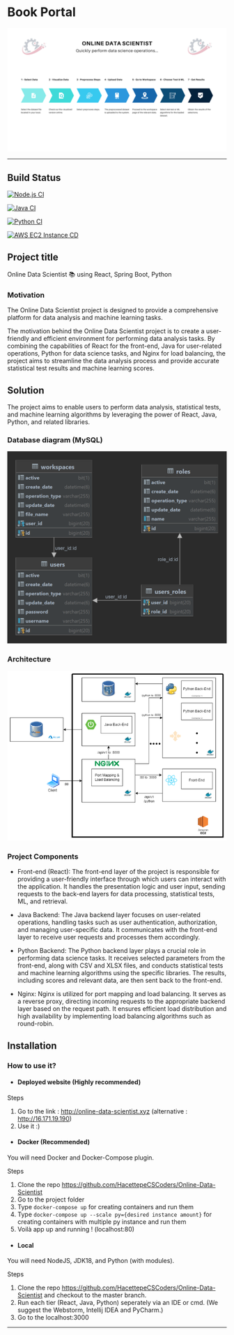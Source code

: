 # Book Portal

![Architecture](documentation/images/Intro.png)
<hr>

## Build Status

[![Node.js CI](https://github.com/HacettepeCSCoders/Online-Data-Scientist/actions/workflows/nodeJS.yml/badge.svg)](https://github.com/HacettepeCSCoders/Online-Data-Scientist/actions/workflows/nodeJS.yml)

[![Java CI](https://github.com/HacettepeCSCoders/Online-Data-Scientist/actions/workflows/maven.yml/badge.svg)](https://github.com/HacettepeCSCoders/Online-Data-Scientist/actions/workflows/maven.yml)

[![Python CI](https://github.com/HacettepeCSCoders/Online-Data-Scientist/actions/workflows/pyt.yml/badge.svg)](https://github.com/HacettepeCSCoders/Online-Data-Scientist/actions/workflows/pyt.yml)

[![AWS EC2 Instance CD](https://github.com/HacettepeCSCoders/Online-Data-Scientist/actions/workflows/ec2.yml/badge.svg)](https://github.com/HacettepeCSCoders/Online-Data-Scientist/actions/workflows/ec2.yml)

## Project title
Online Data Scientist 📚 using React, Spring Boot, Python

### Motivation
The Online Data Scientist project is designed to provide a comprehensive platform for data analysis and machine learning tasks.

The motivation behind the Online Data Scientist project is to create a user-friendly and efficient environment for performing data analysis tasks. By combining the capabilities of React for the front-end, Java for user-related operations, Python for data science tasks, and Nginx for load balancing, the project aims to streamline the data analysis process and provide accurate statistical test results and machine learning scores.

## Solution
The project aims to enable users to perform data analysis, statistical tests, and machine learning algorithms by leveraging the power of React, Java, Python, and related libraries.

### Database diagram (MySQL)
![database](documentation/images/ER_Diagram.png)

### Architecture
![Architecture](documentation/images/Architecture.png)

### Project Components

- Front-end (React): The front-end layer of the project is responsible for providing a user-friendly interface through which users can interact with the application. It handles the presentation logic and user input, sending requests to the back-end layers for data processing, statistical tests, ML, and retrieval.

- Java Backend: The Java backend layer focuses on user-related operations, handling tasks such as user authentication, authorization, and managing user-specific data. It communicates with the front-end layer to receive user requests and processes them accordingly.

- Python Backend: The Python backend layer plays a crucial role in performing data science tasks. It receives selected parameters from the front-end, along with CSV and XLSX files, and conducts statistical tests and machine learning algorithms using the specific libraries. The results, including scores and relevant data, are then sent back to the front-end.

- Nginx: Nginx is utilized for port mapping and load balancing. It serves as a reverse proxy, directing incoming requests to the appropriate backend layer based on the request path. It ensures efficient load distribution and high availability by implementing load balancing algorithms such as round-robin.

## Installation

### How to use it?

- #### Deployed website (Highly recommended)

Steps

1. Go to the link : http://online-data-scientist.xyz (alternative : http://16.171.19.190)
2. Use it :)

- #### Docker (Recommended)

You will need Docker and Docker-Compose plugin.

Steps

1. Clone the repo https://github.com/HacettepeCSCoders/Online-Data-Scientist
2. Go to the project folder
3. Type ``` docker-compose up ``` for creating containers and run them
4. Type ``` docker-compose up --scale py={desired instance amount} ``` for creating containers with multiple py instance and run them
5. Voilà app up and running ! (localhost:80)

- #### Local

You will need NodeJS, JDK18, and Python (with modules).

Steps

1. Clone the repo https://github.com/HacettepeCSCoders/Online-Data-Scientist and checkout to the master branch.
2. Run each tier (React, Java, Python) seperately via an IDE or cmd. (We suggest the Webstorm, Intellij IDEA and PyCharm.)
3. Go to the localhost:3000

<hr>